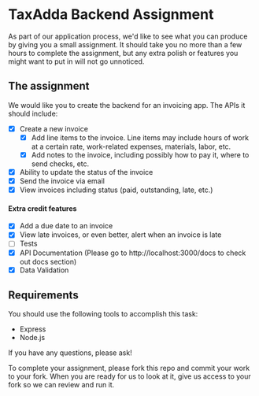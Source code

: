 # TaxAdda Backend Assignment

As part of our application process, we'd like to see what you can produce by giving you a small assignment. It should take you no more than a few hours to complete the assignment, but any extra polish or features you might want to put in will not go unnoticed.

## The assignment

We would like you to create the backend for an invoicing app. The APIs it should include:

- [X] Create a new invoice
  - [X] Add line items to the invoice. Line items may include hours of work at a certain rate, work-related expenses, materials, labor, etc.
  - [X] Add notes to the invoice, including possibly how to pay it, where to send checks, etc.
- [X] Ability to update the status of the invoice
- [X] Send the invoice via email
- [X] View invoices including status (paid, outstanding, late, etc.)

#### Extra credit features

- [X] Add a due date to an invoice
- [X] View late invoices, or even better, alert when an invoice is late
- [ ] Tests
- [X] API Documentation (Please go to http://localhost:3000/docs to check out docs section)
- [X] Data Validation

## Requirements

You should use the following tools to accomplish this task:

- Express
- Node.js

If you have any questions, please ask!

To complete your assignment, please fork this repo and commit your work to your fork. When you are ready for us to look at it, give us access to your fork so we can review and run it.
